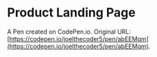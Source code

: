 # Product Landing Page

A Pen created on CodePen.io. Original URL: [https://codepen.io/joelthecoder5/pen/abEEMqm](https://codepen.io/joelthecoder5/pen/abEEMqm).

